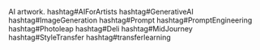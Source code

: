 






AI artwork. hashtag#AIForArtists hashtag#GenerativeAI hashtag#ImageGeneration hashtag#Prompt hashtag#PromptEngineering hashtag#Photoleap hashtag#Deli hashtag#MidJourney hashtag#StyleTransfer hashtag#transferlearning
